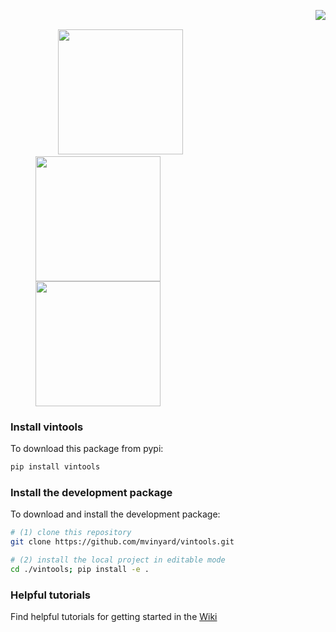 [<img src="https://i.imgur.com/le4ym8u.png" align="right" hspace="0"/>](https://github.com/mvinyard/vintools/)

<p>&nbsp;</p>

&emsp; &emsp; [<img src="https://i.imgur.com/KmAFUuy.png" width="200" hspace="40"/>](https://github.com/mvinyard/vintools/wiki) [<img src="https://i.imgur.com/zMPwyI1.png" width="200" hspace="40"/>](https://github.com/mvinyard/vintools/tree/main/vintools/_data) [<img src="https://i.imgur.com/l9rBZ8v.png" width="200" hspace="40"/>](https://github.com/mvinyard/vintools/tree/main/vintools)

### Install vintools
To download this package from pypi:
```BASH
pip install vintools
```

### Install the development package
To download and install the development package:
```BASH
# (1) clone this repository
git clone https://github.com/mvinyard/vintools.git

# (2) install the local project in editable mode
cd ./vintools; pip install -e .
```

### Helpful tutorials
Find helpful tutorials for getting started in the [Wiki](https://github.com/mvinyard/vintools/wiki)
